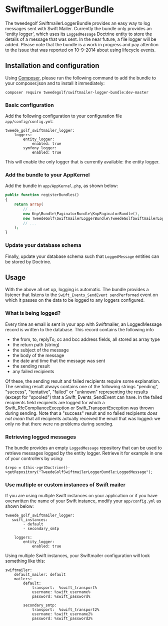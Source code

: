 # SwiftmailerLoggerBundle

The tweedegolf SwiftmailerLoggerBundle provides an easy way to log messages sent with Swift Mailer. Currently
the bundle only provides an 'entity logger', which uses its `LoggedMessage` Doctrine entity to store
the details of a message that was sent. In the near future, a file logger will be added. Please note that the bundle is a work in progress and pay attention to the issue that was reported on 10-9-2014 about using lifecycle events.

## Installation and configuration

Using [Composer][composer], please run the following command to add the bundle to your composer.json and to install it
immediately:

```
composer require tweedegolf/swiftmailer-logger-bundle:dev-master
```

### Basic configuration
Add the following configuration to your configuration file `app/config/config.yml`:

```
tweede_golf_swiftmailer_logger:
    loggers:
        entity_logger:
            enabled: true
        symfony_logger:
            enabled: true
```

This will enable the only logger that is currently available: the entity logger.

### Add the bundle to your AppKernel
Add the bundle in `app/AppKernel.php`, as shown below:

```php
public function registerBundles()
{
    return array(
        // ...
        new Knp\Bundle\PaginatorBundle\KnpPaginatorBundle(),
        new TweedeGolf\SwiftmailerLoggerBundle\TweedeGolfSwiftmailerLoggerBundle(),
        // ...
    );
}
```

### Update your database schema
Finally, update your database schema such that `LoggedMessage` entities can be stored by Doctrine.

## Usage
With the above all set up, logging is automatic. The bundle provides a listener that listens to the
`Swift_Events_SendEvent sendPerformed` event on which it passes on the data to be logged to any loggers configured.


### What is being logged?
Every time an email is sent in your app with Swiftmailer, an LoggedMessage record is written to the database. This record contains the following info
- the from, to, replyTo, cc and bcc address fields, all stored as array type
- the return path (string)
- the subject of the message
- the body of the message
- the date and time that the message was sent
- the sending result
- any failed recipients

Of these, the sending result and failed recipients require some explanation. The sending result always contains one of the following strings "pending", "success", "tentative", "failed" or "unknown"
representing the results (except for "spooled") that a Swift_Events_SendEvent can have. In the failed recipients field recipients are logged for which a
Swift_RfcComplianceException or Swift_TransportException was thrown during sending. Note that a "success" result and no failed recipients *does not mean* that all recipients actually received the
email that was logged: we only no that there were no problems during sending.

### Retrieving logged messages
The bundle provides an empty `LoggedMessage` repository that can be used to retrieve messages logged by the entity logger.
Retrieve it for example in one of your controllers by using:

```
$repo = $this->getDoctrine()->getRepository("TweedeGolfSwiftmailerLoggerBundle:LoggedMessage");

```

### Use multiple or custom instances of Swift mailer
If you are using multiple Swift instances on your application or if you have overwritten the name of your Swift instance, modify your `app/config.yml` as shown below:
```
tweede_golf_swiftmailer_logger:
   swift_instances:
        - default
        - secondary_smtp
        
    loggers:
        entity_logger:
            enabled: true
```

Using multiple Swift instances, your Swiftmailer configuration will look something like this:

```
swiftmailer:
    default_mailer: default
    mailers:
        default:
            transport:  %swift_transport%
            username: %swift_username%
            password: %swift_password%

        secondary_smtp:
            transport:  %swift_transport2%
            username: %swift_username2%
            password: %swift_password2%

```

[composer]: https://getcomposer.org/
